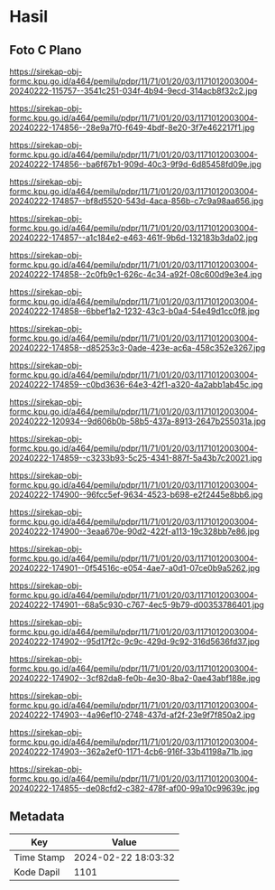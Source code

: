 # Hasil

## Foto C Plano

https://sirekap-obj-formc.kpu.go.id/a464/pemilu/pdpr/11/71/01/20/03/1171012003004-20240222-115757--3541c251-034f-4b94-9ecd-314acb8f32c2.jpg

https://sirekap-obj-formc.kpu.go.id/a464/pemilu/pdpr/11/71/01/20/03/1171012003004-20240222-174856--28e9a7f0-f649-4bdf-8e20-3f7e462217f1.jpg

https://sirekap-obj-formc.kpu.go.id/a464/pemilu/pdpr/11/71/01/20/03/1171012003004-20240222-174856--ba6f67b1-909d-40c3-9f9d-6d85458fd09e.jpg

https://sirekap-obj-formc.kpu.go.id/a464/pemilu/pdpr/11/71/01/20/03/1171012003004-20240222-174857--bf8d5520-543d-4aca-856b-c7c9a98aa656.jpg

https://sirekap-obj-formc.kpu.go.id/a464/pemilu/pdpr/11/71/01/20/03/1171012003004-20240222-174857--a1c184e2-e463-461f-9b6d-132183b3da02.jpg

https://sirekap-obj-formc.kpu.go.id/a464/pemilu/pdpr/11/71/01/20/03/1171012003004-20240222-174858--2c0fb9c1-626c-4c34-a92f-08c600d9e3e4.jpg

https://sirekap-obj-formc.kpu.go.id/a464/pemilu/pdpr/11/71/01/20/03/1171012003004-20240222-174858--6bbef1a2-1232-43c3-b0a4-54e49d1cc0f8.jpg

https://sirekap-obj-formc.kpu.go.id/a464/pemilu/pdpr/11/71/01/20/03/1171012003004-20240222-174858--d85253c3-0ade-423e-ac6a-458c352e3267.jpg

https://sirekap-obj-formc.kpu.go.id/a464/pemilu/pdpr/11/71/01/20/03/1171012003004-20240222-174859--c0bd3636-64e3-42f1-a320-4a2abb1ab45c.jpg

https://sirekap-obj-formc.kpu.go.id/a464/pemilu/pdpr/11/71/01/20/03/1171012003004-20240222-120934--9d606b0b-58b5-437a-8913-2647b255031a.jpg

https://sirekap-obj-formc.kpu.go.id/a464/pemilu/pdpr/11/71/01/20/03/1171012003004-20240222-174859--c3233b93-5c25-4341-887f-5a43b7c20021.jpg

https://sirekap-obj-formc.kpu.go.id/a464/pemilu/pdpr/11/71/01/20/03/1171012003004-20240222-174900--96fcc5ef-9634-4523-b698-e2f2445e8bb6.jpg

https://sirekap-obj-formc.kpu.go.id/a464/pemilu/pdpr/11/71/01/20/03/1171012003004-20240222-174900--3eaa670e-90d2-422f-a113-19c328bb7e86.jpg

https://sirekap-obj-formc.kpu.go.id/a464/pemilu/pdpr/11/71/01/20/03/1171012003004-20240222-174901--0f54516c-e054-4ae7-a0d1-07ce0b9a5262.jpg

https://sirekap-obj-formc.kpu.go.id/a464/pemilu/pdpr/11/71/01/20/03/1171012003004-20240222-174901--68a5c930-c767-4ec5-9b79-d00353786401.jpg

https://sirekap-obj-formc.kpu.go.id/a464/pemilu/pdpr/11/71/01/20/03/1171012003004-20240222-174902--95d17f2c-9c9c-429d-9c92-316d5636fd37.jpg

https://sirekap-obj-formc.kpu.go.id/a464/pemilu/pdpr/11/71/01/20/03/1171012003004-20240222-174902--3cf82da8-fe0b-4e30-8ba2-0ae43abf188e.jpg

https://sirekap-obj-formc.kpu.go.id/a464/pemilu/pdpr/11/71/01/20/03/1171012003004-20240222-174903--4a96ef10-2748-437d-af2f-23e9f7f850a2.jpg

https://sirekap-obj-formc.kpu.go.id/a464/pemilu/pdpr/11/71/01/20/03/1171012003004-20240222-174903--362a2ef0-1171-4cb6-916f-33b41198a71b.jpg

https://sirekap-obj-formc.kpu.go.id/a464/pemilu/pdpr/11/71/01/20/03/1171012003004-20240222-174855--de08cfd2-c382-478f-af00-99a10c99639c.jpg


## Metadata

| Key        | Value               |
| ---------- | ------------------- |
| Time Stamp | 2024-02-22 18:03:32 |
| Kode Dapil | 1101                |



